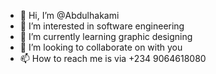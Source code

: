 - 👋 Hi, I’m @Abdulhakami
- 👀 I’m interested in software engineering
- 🌱 I’m currently learning graphic designing
- 💞️ I’m looking to collaborate on with you
- 📫 How to reach me is via +234 9064618080
<!---
Abdulhakami/Abdulhakami is a ✨ special ✨ repository because its `README.md` (this file) appears on your GitHub profile.
You can click the Preview link to take a look at your changes.
--->
